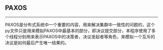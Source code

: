 ## PAXOS ##
---

PAXOS是分布式系统中一个重要的内容，用来解决集群中一致性的问题的，这个py文件只是用来模拟PAXOS中最基本的部分，即决议提交部分，本程序使用了多个线程分别用来表示PAXOS中的决策者，决议发起者等角色，来模拟一个互斥的决议是如何最后产生唯一结果的。



